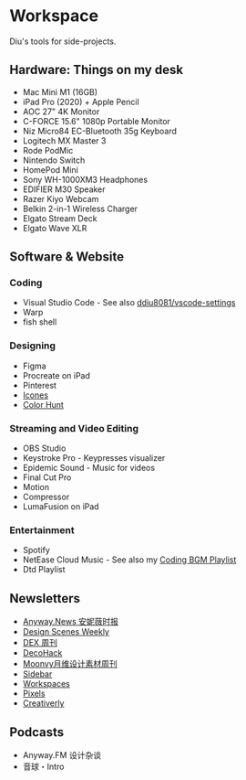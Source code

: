 # Workspace

Diu's tools for side-projects.

## Hardware: Things on my desk

- Mac Mini M1 (16GB)
- iPad Pro (2020) + Apple Pencil
- AOC 27" 4K Monitor
- C-FORCE 15.6" 1080p Portable Monitor
- Niz Micro84 EC-Bluetooth 35g Keyboard
- Logitech MX Master 3
- Rode PodMic
- Nintendo Switch
- HomePod Mini
- Sony WH-1000XM3 Headphones
- EDIFIER M30 Speaker
- Razer Kiyo Webcam
- Belkin 2-in-1 Wireless Charger
- Elgato Stream Deck
- Elgato Wave XLR

## Software & Website

### Coding

- Visual Studio Code - See also [ddiu8081/vscode-settings](https://github.com/ddiu8081/vscode-settings)
- Warp
- fish shell

### Designing

- Figma
- Procreate on iPad
- Pinterest
- [Icones](https://icones.netlify.app/)
- [Color Hunt](https://colorhunt.co/)

### Streaming and Video Editing

- OBS Studio
- Keystroke Pro - Keypresses visualizer
- Epidemic Sound - Music for videos
- Final Cut Pro
- Motion
- Compressor
- LumaFusion on iPad

### Entertainment

- Spotify
- NetEase Cloud Music - See also my [Coding BGM Playlist](https://ddiu.io/playlist)
- Dtd Playlist

## Newsletters

- [Anyway.News 安妮薇时报](https://anyway.fm/news/)
- [Design Scenes Weekly](https://designscenes.zhubai.love/)
- [DEX 周刊](https://dex.zhubai.love/)
- [DecoHack](https://www.decohack.com/)
- [Moonvy月维设计素材周刊](https://moonvy.zhubai.love/)
- [Sidebar](https://sidebar.io/)
- [Workspaces](https://www.workspaces.xyz/)
- [Pixels](https://klart.io/pixels)
- [Creativerly](https://creativerly.com/)

## Podcasts

- Anyway.FM 设计杂谈
- 音球・Intro
